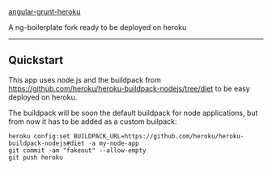 [angular-grunt-heroku](https://github.com/agilogy/angular-grunt-heroku)

A ng-boilerplate fork ready to be deployed on heroku

***

## Quickstart

This app uses node.js and the buildpack from https://github.com/heroku/heroku-buildpack-nodejs/tree/diet to be easy deployed on heroku.

The buildpack will be soon the default buildpack for node applications, but from now it has to be added as a custom builpack:

	heroku config:set BUILDPACK_URL=https://github.com/heroku/heroku-buildpack-nodejs#diet -a my-node-app
	git commit -am "fakeout" --allow-empty
	git push heroku




